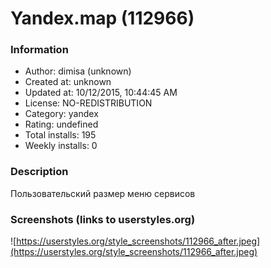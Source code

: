 # Yandex.map (112966)

### Information
- Author: dimisa (unknown)
- Created at: unknown
- Updated at: 10/12/2015, 10:44:45 AM
- License: NO-REDISTRIBUTION
- Category: yandex
- Rating: undefined
- Total installs: 195
- Weekly installs: 0


### Description
Пользовательский размер меню сервисов


### Screenshots (links to userstyles.org)
![https://userstyles.org/style_screenshots/112966_after.jpeg](https://userstyles.org/style_screenshots/112966_after.jpeg)


